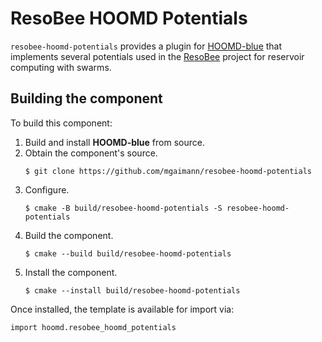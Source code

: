 # ResoBee HOOMD Potentials

`resobee-hoomd-potentials` provides a plugin for [HOOMD-blue](https://hoomd-blue.readthedocs.io/) that implements several potentials used in the [ResoBee](https://github.com/mgaimann/ResoBee) project for reservoir computing with swarms.

## Building the component

To build this component:

1. Build and install **HOOMD-blue** from source.
2. Obtain the component's source.
    ```
    $ git clone https://github.com/mgaimann/resobee-hoomd-potentials
    ```
3. Configure.
    ```
    $ cmake -B build/resobee-hoomd-potentials -S resobee-hoomd-potentials
    ```
4. Build the component.
    ```
    $ cmake --build build/resobee-hoomd-potentials
    ```
5. Install the component.
    ```
    $ cmake --install build/resobee-hoomd-potentials
    ```

Once installed, the template is available for import via:
```
import hoomd.resobee_hoomd_potentials
```





